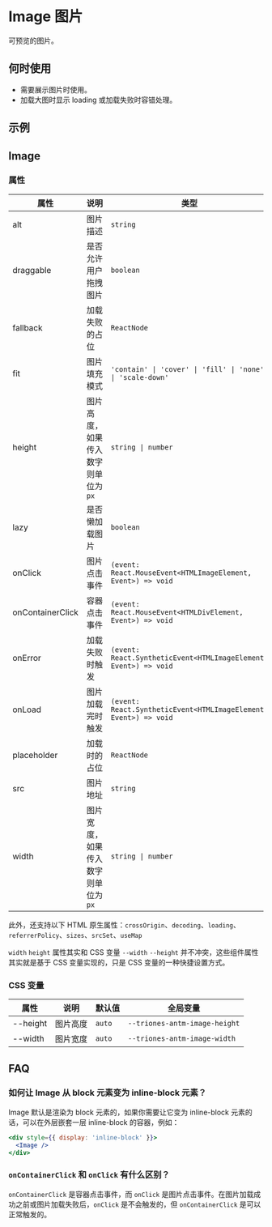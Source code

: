 # Image 图片

可预览的图片。

## 何时使用

- 需要展示图片时使用。
- 加载大图时显示 loading 或加载失败时容错处理。

## 示例

<code src="./demo/base.tsx"></code>
## Image

### 属性

| 属性 | 说明 | 类型 | 默认值 |
| --- | --- | --- | --- |
| alt | 图片描述 | `string` | - |
| draggable | 是否允许用户拖拽图片 | `boolean` | `false` |
| fallback | 加载失败的占位 | `ReactNode` | 默认占位 |
| fit | 图片填充模式 | `'contain' \| 'cover' \| 'fill' \| 'none' \| 'scale-down'` | `'fill'` |
| height | 图片高度，如果传入数字则单位为 `px` | `string \| number` | - |
| lazy | 是否懒加载图片 | `boolean` | `false` |
| onClick | 图片点击事件 | `(event: React.MouseEvent<HTMLImageElement, Event>) => void` | - |
| onContainerClick | 容器点击事件 | `(event: React.MouseEvent<HTMLDivElement, Event>) => void` | - |
| onError | 加载失败时触发 | `(event: React.SyntheticEvent<HTMLImageElement, Event>) => void` | - |
| onLoad | 图片加载完时触发 | `(event: React.SyntheticEvent<HTMLImageElement, Event>) => void` | - |
| placeholder | 加载时的占位 | `ReactNode` | 默认占位 |
| src | 图片地址 | `string` | - |
| width | 图片宽度，如果传入数字则单位为 `px` | `string \| number` | - |

此外，还支持以下 HTML 原生属性：`crossOrigin`、`decoding`、`loading`、`referrerPolicy`、`sizes`、`srcSet`、`useMap`

`width` `height` 属性其实和 CSS 变量 `--width` `--height` 并不冲突，这些组件属性其实就是基于 CSS 变量实现的，只是 CSS 变量的一种快捷设置方式。

### CSS 变量

| 属性     | 说明     | 默认值 | 全局变量             |
| -------- | -------- | ------ | -------------------- |
| --height | 图片高度 | `auto` | `--triones-antm-image-height` |
| --width  | 图片宽度 | `auto` | `--triones-antm-image-width`  |

## FAQ

### 如何让 Image 从 block 元素变为 inline-block 元素？

Image 默认是渲染为 block 元素的，如果你需要让它变为 inline-block 元素的话，可以在外层嵌套一层 inline-block 的容器，例如：

```jsx
<div style={{ display: 'inline-block' }}>
  <Image />
</div>
```

### `onContainerClick` 和 `onClick` 有什么区别？

`onContainerClick` 是容器点击事件，而 `onClick` 是图片点击事件。在图片加载成功之前或图片加载失败后，`onClick` 是不会触发的，但 `onContainerClick` 是可以正常触发的。
